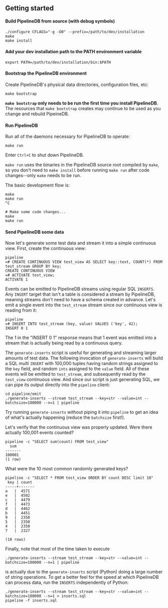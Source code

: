 ## Getting started


#### Build PipelineDB from source (with debug symbols)
```
./configure CFLAGS="-g -O0" --prefix=/path/to/dev/installation
make
make install
```

#### Add your dev installation path to the PATH environment variable
```
export PATH=/path/to/dev/installation/bin:$PATH
```

#### Bootstrap the PipelineDB environment
Create PipelineDB's physical data directories, configuration files, etc:

```
make bootstrap
```

**`make bootstrap` only needs to be run the first time you install PipelineDB**. The resources that `make bootstrap` creates may continue to be used as you change and rebuild PipeineDB. 


#### Run PipelineDB
Run all of the daemons necessary for PipelineDB to operate: 

```
make run
```

Enter `Ctrl+C` to shut down PipelineDB.

`make run` uses the binaries in the PipelineDB source root compiled by `make`, so you don't need to `make install` before running `make run` after code changes--only `make` needs to be run. 

The basic development flow is:

```
make
make run
^C

# Make some code changes...
make
make run
```

#### Send PipelineDB some data

Now let's generate some test data and stream it into a simple continuous view. First, create the continuous view:

    pipeline
    =# CREATE CONTINUOUS VIEW test_view AS SELECT key::text, COUNT(*) FROM test_stream GROUP BY key;
    CREATE CONTINUOUS VIEW
    =# ACTIVATE test_view;
    ACTIVATE 1

Events can be emitted to PipelineDB streams using regular SQL `INSERTS`. Any `INSERT` target that isn't a table is considered a stream by PipelineDB, meaning streams don't need to have a schema created in advance. Let's emit a single event into the `test_stream` stream since our continuous view is reading from it:

    pipeline 
    =# INSERT INTO test_stream (key, value) VALUES ('key', 42);
    INSERT 0 1
    
The 1 in the "INSERT 0 1" response means that 1 event was emitted into a stream that is actually being read by a continuous query.

The `generate-inserts` script is useful for generating and streaming larger amounts of test data. The following invocation of `generate-inserts` will build a SQL multi `INSERT` with 100,000 tuples having random strings assigned to the `key` field, and random `ints` assigned to the `value` field. All of these events will be emitted to `test_stream`, and subsequently read by the `test_view` continuous view. And since our script is just generating SQL, we can pipe its output directly into the `pipeline` client:

    cd pipeline/emit
    ./generate-inserts --stream test_stream --key=str --value=int --batchsize=100000 --n=1 | pipeline
    
Try running `generate-inserts` without piping it into `pipeline` to get an idea of what's actually happening (reduce the `batchsize` first!).
    
Let's verify that the continuous view was properly updated. Were there actually 100,001 events counted?

    pipeline -c "SELECT sum(count) FROM test_view"
      sum  
    -------
    100001
    (1 row)

What were the 10 most common randomly generated keys?

    pipeline -c "SELECT * FROM test_view ORDER BY count DESC limit 10"
     key | count 
    -----+-------
    a   |  4571
    e   |  4502
    c   |  4479
    f   |  4473
    d   |  4462
    b   |  4451
    9   |  2358
    5   |  2350
    4   |  2350
    7   |  2327

    (10 rows)

Finally, note that most of the time taken to execute

    ./generate-inserts --stream test_stream --key=str --value=int --batchsize=100000 --n=1 | pipeline

is actually due to the `generate-inserts` script (Python) doing a large number of string operations. To get a better feel for the speed at which PipelineDB can process data, run the `INSERTS` independently of Python:

    ./generate-inserts --stream test_stream --key=str --value=int --batchsize=100000 --n=1 > inserts.sql
    pipeline -f inserts.sql

    


    


